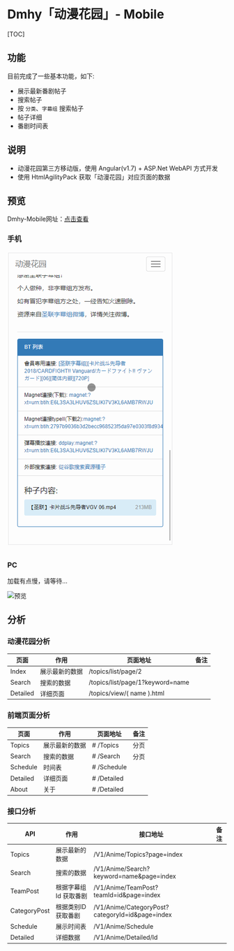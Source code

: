 # Dmhy「动漫花园」- Mobile

[TOC]

## 功能

目前完成了一些基本功能，如下:

- 展示最新番剧帖子
- 搜索帖子
- 按 `分类`、`字幕组` 搜索帖子
- 帖子详细
- 番剧时间表

## 说明

- 动漫花园第三方移动版，使用 Angular(v1.7) + ASP.Net WebAPI 方式开发
- 使用 HtmlAgilityPack 获取「动漫花园」对应页面的数据

## 预览

Dmhy-Mobile网址：[点击查看](http://dmhy.amortal.cn)

### 手机

![预览](image/1.gif)

### PC

加载有点慢，请等待...

![预览](image/2.gif)

## 分析

### 动漫花园分析

| 页面   | 作用         | 页面地址                     | 备注 |
| -------- | -------------- | -------------------------------- | ---- |
| Index    | 展示最新的数据 | /topics/list/page/2              |      |
| Search   | 搜索的数据 | /topics/list/page/1?keyword=name |      |
| Detailed | 详细页面   | /topics/view/( name ).html       |      |

### 前端页面分析

| 页面   | 作用         | 页面地址 | 备注 |
| -------- | -------------- | ----------- | ---- |
| Topics   | 展示最新的数据 | # /Topics   | 分页 |
| Search   | 搜索的数据 | # /Search   | 分页 |
| Schedule | 时间表      | # /Schedule |      |
| Detailed | 详细页面   | # /Detailed |      |
| About    | 关于         | # /Detailed |      |

### 接口分析

| API          | 作用                | 接口地址                                    | 备注 |
| ------------ | --------------------- | ----------------------------------------------- | ---- |
| Topics       | 展示最新的数据 | /V1/Anime/Topics?page=index                     |      |
| Search       | 搜索的数据       | /V1/Anime/Search?keyword=name&amp;page=index        |      |
| TeamPost     | 根据字幕组Id 获取番剧 | /V1/Anime/TeamPost?teamId=id&amp;page=index         |      |
| CategoryPost | 根据类别ID 获取番剧 | /V1/Anime/CategoryPost?categoryId=id&amp;page=index |      |
| Schedule     | 展示时间表       | /V1/Anime/Schedule                              |      |
| Detailed     | 详细数据          | /V1/Anime/Detailed/Id                           |      |
